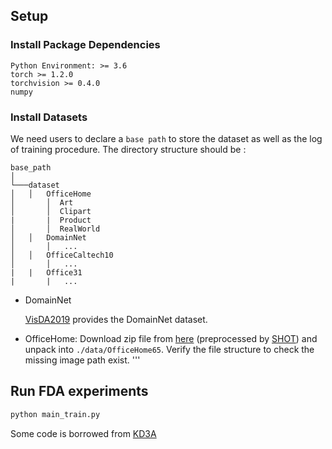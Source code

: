 ## Setup
### Install Package Dependencies
```
Python Environment: >= 3.6
torch >= 1.2.0
torchvision >= 0.4.0
numpy
```

### Install Datasets
We need users to declare a `base path` to store the dataset as well as the log of training procedure. The directory structure should be :


```
base_path
│       
└───dataset
│   │   OfficeHome
│       │  Art
│       │  Clipart
|       |  Product
│       │  RealWorld
│   │   DomainNet
│       │   ...
│   │   OfficeCaltech10
│       │   ...
|   |   Office31
|       |   ...

```
* DomainNet
  
  [VisDA2019](http://ai.bu.edu/M3SDA/) provides the DomainNet dataset.

* OfficeHome: 
Download zip file from [here](https://drive.google.com/file/d/0B81rNlvomiwed0V1YUxQdC1uOTg/view) (preprocessed by [SHOT](https://github.com/tim-learn/SHOT)) and unpack into `./data/OfficeHome65`. Verify the file structure to check the missing image path exist.
'''


## Run FDA experiments
```python
python main_train.py
```
Some code is borrowed from [KD3A](https://github.com/FengHZ/KD3A)